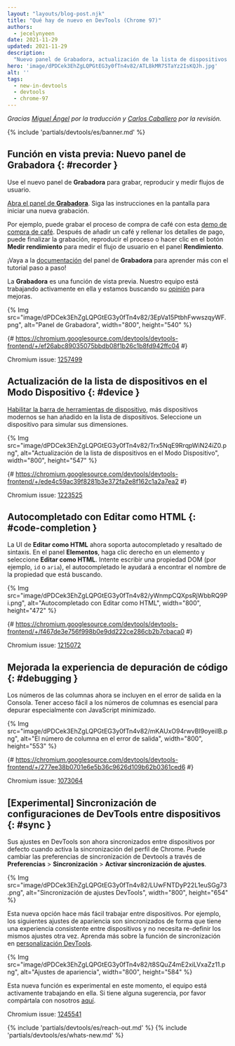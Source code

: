 ```yaml
---
layout: "layouts/blog-post.njk"
title: "Qué hay de nuevo en DevTools (Chrome 97)"
authors:
  - jecelynyeen
date: 2021-11-29
updated: 2021-11-29
description:
  "Nuevo panel de Grabadora, actualización de la lista de dispositivos en el Modo Dispositivo y más."
hero: 'image/dPDCek3EhZgLQPGtEG3y0fTn4v82/ATL8kMR7STaYz2IsKQJh.jpg'
alt: ''
tags:
  - new-in-devtools
  - devtools
  - chrome-97
---
```


<!-- start: translation instructions -->
<!-- 1. Remove the "draft: true" tag above when submitting PR -->
<!-- 2. Provide translations under each of the English commented original content -->
<!-- 3. Translate the "description" tag above -->
<!-- 4. Translate all the <img> alt text -->
<!-- 5. Update the whats-new.md file -->
<!-- end: translation instructions -->

*Gracias [Miguel Ángel](https://midu.dev) por la traducción y [Carlos Caballero](https://carloscaballero.io) por la revisión.*

{% include 'partials/devtools/es/banner.md' %}


<!-- ## Preview feature: New Recorder panel {: #recorder } -->
## Función en vista previa: Nuevo panel de Grabadora {: #recorder }

<!-- Use the new **Recorder** panel to record, replay and measure user flows.  -->
Use el nuevo panel de **Grabadora** para grabar, reproducir y medir flujos de usuario.

<!-- [Open the **Recorder** panel](/docs/devtools/recorder/#open). Follow the instructions on screen to start a new recording.  -->
[Abra el panel de **Grabadora**](/docs/devtools/recorder/#open). Siga las instrucciones en la pantalla para iniciar una nueva grabación.

<!-- For example, you can record the coffee checkout process with this [coffee ordering demo](https://coffee-cart.netlify.app/) application. After adding a coffee and filling out payment details, you can end the recording, replay the process or click on the **Measure performance** button to measure the user flow in the **Performance** panel. -->
Por ejemplo, puede grabar el proceso de compra de café con esta [demo de compra de café](https://coffee-cart.netlify.app/). Después de añadir un café y rellenar los detalles de pago, puede finalizar la grabación, reproducir el proceso o hacer clic en el botón **Medir rendimiento** para medir el flujo de usuario en el panel **Rendimiento**.

<!-- Go to the **Recorder** panel [documentation](/docs/devtools/recorder/) to learn more with the step-by-step tutorial! -->
¡Vaya a la [documentación](/docs/devtools/recorder/) del panel de **Grabadora** para aprender más con el tutorial paso a paso!

<!-- The **Recorder** panel is a preview feature. Our team is still actively working on it and we are looking for your [feedback](https://goo.gle/recorder-feedback) for further enhancements. -->
La **Grabadora** es una función de vista previa. Nuestro equipo está trabajando activamente en ella y estamos buscando su [opinión](https://goo.gle/recorder-feedback) para mejoras.

{% Img src="image/dPDCek3EhZgLQPGtEG3y0fTn4v82/3EpVa15PtbhFwwszqyWF.png", alt="Panel de Grabadora", width="800", height="540" %}

{# https://chromium.googlesource.com/devtools/devtools-frontend/+/ef26abc89035075bbdb08f1b26c1b8fd942ffc04 #}

Chromium issue: [1257499](https://crbug.com/1257499)


<!-- ## Refresh device list in Device Mode {: #device } -->
## Actualización de la lista de dispositivos en el Modo Dispositivo {: #device }

<!-- [Enabling the Device Toolbar](/docs/devtools/device-mode#viewport), more modern devices are now added in the device list. Select a device to simulate its dimensions. -->
[Habilitar la barra de herramientas de dispositivo](/docs/devtools/device-mode#viewport), más dispositivos modernos se han añadido en la lista de dispositivos. Seleccione un dispositivo para simular sus dimensiones.

{% Img src="image/dPDCek3EhZgLQPGtEG3y0fTn4v82/Trx5NqE9RrqpWiN24iZ0.png", alt="Actualización de la lista de dispositivos en el Modo Dispositivo", width="800", height="547" %}

{# https://chromium.googlesource.com/devtools/devtools-frontend/+/ede4c59ac39f8281b3e372fa2e8f162c1a2a7ea2 #}

Chromium issue: [1223525](https://crbug.com/1223525)


<!-- ## Autocomplete with Edit as HTML {: #code-completion } -->
## Autocompletado con Editar como HTML {: #code-completion }

<!-- The **Edit as HTML** UI now supports autocomplete and syntax highlights. In the **Elements** panel, right click on an element, and select  **Edit as HTML**. Try typing a DOM property (e.g. `id`, `aria`), the autocomplete should help you find the property name you're looking for. -->
La UI de **Editar como HTML** ahora soporta autocompletado y resaltado de sintaxis. En el panel **Elementos**, haga clic derecho en un elemento y seleccione **Editar como HTML**. Intente escribir una propiedad DOM (por ejemplo, `id` o `aria`), el autocompletado le ayudará a encontrar el nombre de la propiedad que está buscando.

{% Img src="image/dPDCek3EhZgLQPGtEG3y0fTn4v82/yWnmpCQXpsRjWbbRQ9Pi.png", alt="Autocompletado con Editar como HTML", width="800", height="472" %}

{# https://chromium.googlesource.com/devtools/devtools-frontend/+/f467de3e756f998b0e9dd222ce286cb2b7cbaca0 #}

Chromium issue: [1215072](https://crbug.com/1215072)


<!-- ## Improved code debugging experience {: #debugging } -->
## Mejorada la experiencia de depuración de código {: #debugging }

<!-- Column numbers are now included in the output error in the Console. Having easy access to the column number is essential for debugging especially with minified JavaScript. -->
Los números de las columnas ahora se incluyen en el error de salida en la Consola. Tener acceso fácil a los números de columnas es esencial para depurar especialmente con JavaScript minimizado.

{% Img src="image/dPDCek3EhZgLQPGtEG3y0fTn4v82/mKAUxO94rwvBI9oyeiIB.png", alt="El número de columna en el error de salida", width="800", height="553" %}

{# https://chromium.googlesource.com/devtools/devtools-frontend/+/277ee38b0701e6e5b36c9626d109b62b0361ced6 #}

Chromium issue: [1073064](https://crbug.com/1073064)


<!-- ## [Experimental] Syncing DevTools settings across devices {: #sync } -->
## [Experimental] Sincronización de configuraciones de DevTools entre dispositivos {: #sync }

<!-- Your DevTools settings are now synced across devices by default when you turn on Chrome profile sync. You can change the DevTools sync settings via **Settings** > **Sync** > **Enable settings sync**.  -->
Sus ajustes en DevTools son ahora sincronizados entre dispositivos por defecto cuando activa la sincronización del perfil de Chrome. Puede cambiar las preferencias de sincronización de Devtools a través de **Preferencias** > **Sincronización** > **Activar sincronización de ajustes**.

{% Img src="image/dPDCek3EhZgLQPGtEG3y0fTn4v82/LUwFNTDyP22L1euSGg73.png", alt="Sincronización de ajustes DevTools", width="800", height="654" %}

<!-- This new setting makes it easier for you to work across devices. For example, the following appearance settings are synced so you have a consistent experience across devices and don’t need to re-define the same settings again. Learn more about the sync feature in [DevTools customization](/docs/devtools/customize/). -->
Esta nueva opción hace más fácil trabajar entre dispositivos. Por ejemplo, los siguientes ajustes de apariencia son sincronizados de forma que tiene una experiencia consistente entre dispositivos y no necesita re-definir los mismos ajustes otra vez. Aprenda más sobre la función de sincronización en [personalización DevTools](/docs/devtools/customize/).

{% Img src="image/dPDCek3EhZgLQPGtEG3y0fTn4v82/t8SQuZ4mE2xiLVxaZz11.png", alt="Ajustes de apariencia", width="800", height="584" %}

<!-- This feature is experimental at the moment, the team is still actively working on it. If you have any feedback, ple-ase share with us [here](https://crbug.com/1245541). -->
Esta nueva función es experimental en este momento, el equipo está activamente trabajando en ella. Si tiene alguna sugerencia, por favor compártala con nosotros [aquí](https://crbug.com/1245541).

Chromium issue: [1245541](https://crbug.com/1245541)

{% include 'partials/devtools/es/reach-out.md' %}
{% include 'partials/devtools/es/whats-new.md' %}
